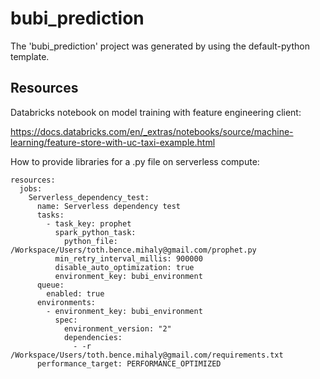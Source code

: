 # bubi_prediction

The 'bubi_prediction' project was generated by using the default-python template.

## Resources

Databricks notebook on model training with feature engineering client:

<https://docs.databricks.com/en/_extras/notebooks/source/machine-learning/feature-store-with-uc-taxi-example.html>

How to provide libraries for a .py file on serverless compute:

```[yaml]
resources:
  jobs:
    Serverless_dependency_test:
      name: Serverless dependency test
      tasks:
        - task_key: prophet
          spark_python_task:
            python_file: /Workspace/Users/toth.bence.mihaly@gmail.com/prophet.py
          min_retry_interval_millis: 900000
          disable_auto_optimization: true
          environment_key: bubi_environment
      queue:
        enabled: true
      environments:
        - environment_key: bubi_environment
          spec:
            environment_version: "2"
            dependencies:
              - -r /Workspace/Users/toth.bence.mihaly@gmail.com/requirements.txt
      performance_target: PERFORMANCE_OPTIMIZED
```
